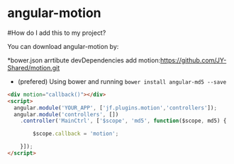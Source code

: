 # angular-motion

#How do I add this to my project?

You can download angular-motion by:

*bower.json  arrtibute devDependencies add motion:https://github.com/JY-Shared/motion.git
* (prefered) Using bower and running `bower install angular-md5 --save`

````html
<div motion="callback()"></div>
<script>
  angular.module('YOUR_APP', ['jf.plugins.motion','controllers']);
  angular.module('controllers', [])
    .controller('MainCtrl', ['$scope', 'md5', function($scope, md5) {

        $scope.callback = 'motion';

    }]);
</script>

````
